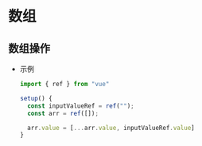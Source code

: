 # 数组

## 数组操作

- 示例

    ```js
    import { ref } from "vue"

    setup() {
      const inputValueRef = ref("");
      const arr = ref([]);

      arr.value = [...arr.value, inputValueRef.value]
    }
    ```
